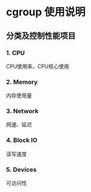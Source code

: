 # cgroup 使用说明

## 分类及控制性能项目

### 1. CPU
CPU使用率，CPU核心使用
### 2. Memory
内存使用量
### 3. Network
网速、延迟
### 4. Block IO
读写速度
### 5. Devices
可访问性
